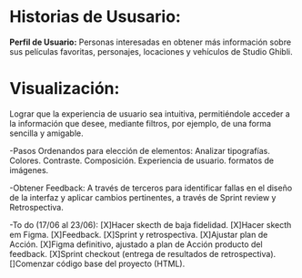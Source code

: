 # **Historias de Ususario:**

**Perfil de Usuario:**
Personas interesadas en obtener más información sobre sus películas favoritas, personajes, locaciones y vehículos de Studio Ghibli.

# **Visualización:**
Lograr que la experiencia de usuario sea intuitiva, permitiéndole acceder a la información que desee, mediante filtros, por ejemplo, de una forma sencilla y amigable.

-Pasos Ordenandos para elección de elementos:
	Analizar tipografías.
	Colores.
	Contraste.
	Composición.
	Experiencia de usuario.
	formatos de imágenes.

-Obtener Feedback:
	A través de terceros para identificar fallas en el diseño de la interfaz y aplicar cambios pertinentes, a través de Sprint review y Retrospectiva.

-To do (17/06 al 23/06):
	[X]Hacer skecth de baja fidelidad.
	[X]Hacer skecth em Figma.
	[X]Feedback.
	[X]Sprint y retrospectiva.
	[X]Ajustar plan de Acción.
	[X]Figma definitivo, ajustado a plan de Acción producto del feedback.
	[X]Sprint checkout (entrega de resultados de retrospectiva).
	[]Comenzar código base del proyecto (HTML).